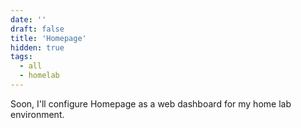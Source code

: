 ```yaml
---
date: ''
draft: false
title: 'Homepage'
hidden: true
tags: 
  - all
  - homelab
---
```


Soon, I'll configure Homepage as a web dashboard for my home lab environment.



